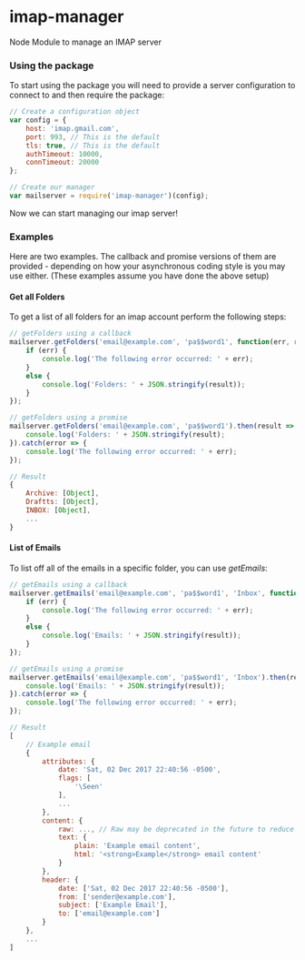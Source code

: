 # imap-manager
Node Module to manage an IMAP server

### Using the package
To start using the package you will need to provide a server configuration to connect to and then require the package:

```js
// Create a configuration object
var config = {
    host: 'imap.gmail.com',
    port: 993, // This is the default
    tls: true, // This is the default
    authTimeout: 10000,
    connTimeout: 20000
};

// Create our manager
var mailserver = require('imap-manager')(config);
```

Now we can start managing our imap server!

### Examples
Here are two examples. The callback and promise versions of them are provided - depending on how your asynchronous coding style is you may use either.
(These examples assume you have done the above setup)

#### Get all Folders
To get a list of all folders for an imap account perform the following steps:

```js
// getFolders using a callback
mailserver.getFolders('email@example.com', 'pa$$word1', function(err, result) {
    if (err) {
        console.log('The following error occurred: ' + err);
    }
    else {
        console.log('Folders: ' + JSON.stringify(result));
    }
});

// getFolders using a promise
mailserver.getFolders('email@example.com', 'pa$$word1').then(result => {
    console.log('Folders: ' + JSON.stringify(result);
}).catch(error => {
    console.log('The following error occurred: ' + err);
});

// Result
{
    Archive: [Object],
    Draftts: [Object],
    INBOX: [Object],
    ...
}
```

#### List of Emails
To list off all of the emails in a specific folder, you can use *getEmails*:

```js
// getEmails using a callback
mailserver.getEmails('email@example.com', 'pa$$word1', 'Inbox', function(err, result) {
    if (err) {
        console.log('The following error occurred: ' + err);
    }
    else {
        console.log('Emails: ' + JSON.stringify(result));
    }
});

// getEmails using a promise
mailserver.getEmails('email@example.com', 'pa$$word1', 'Inbox').then(result => {
    console.log('Emails: ' + JSON.stringify(result));
}).catch(error => {
    console.log('The following error occurred: ' + err);
});

// Result
[
    // Example email
    {
        attributes: {
            date: 'Sat, 02 Dec 2017 22:40:56 -0500',
            flags: [
                '\Seen'
            ],
            ...
        },
        content: {
            raw: ..., // Raw may be deprecated in the future to reduce network usage
            text: {
                plain: 'Example email content',
                html: '<strong>Example</strong> email content'
            }
        },
        header: {
            date: ['Sat, 02 Dec 2017 22:40:56 -0500'],
            from: ['sender@example.com'],
            subject: ['Example Email'],
            to: ['email@example.com']
        }
    },
    ...
]
```
